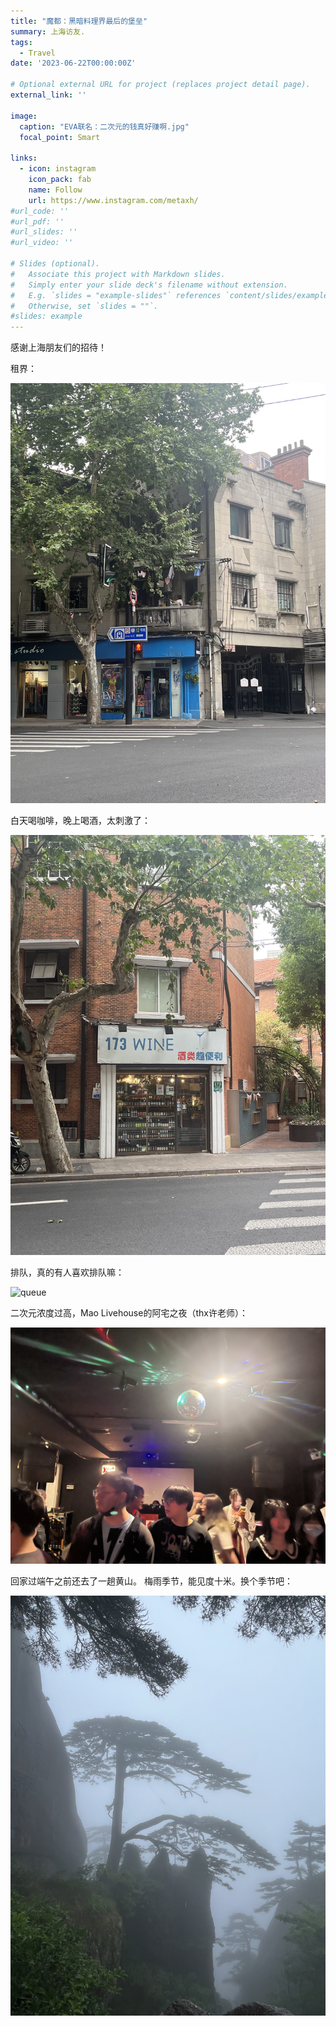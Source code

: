 ```yaml
---
title: "魔都：黑暗料理界最后的堡垒"
summary: 上海访友.
tags:
  - Travel
date: '2023-06-22T00:00:00Z'

# Optional external URL for project (replaces project detail page).
external_link: ''

image:
  caption: "EVA联名：二次元的钱真好赚啊.jpg"
  focal_point: Smart

links:
  - icon: instagram
    icon_pack: fab
    name: Follow
    url: https://www.instagram.com/metaxh/
#url_code: ''
#url_pdf: ''
#url_slides: ''
#url_video: ''

# Slides (optional).
#   Associate this project with Markdown slides.
#   Simply enter your slide deck's filename without extension.
#   E.g. `slides = "example-slides"` references `content/slides/example-slides.md`.
#   Otherwise, set `slides = ""`.
#slides: example
---
```


感谢上海朋友们的招待！

租界：

![old shanghai](./Shanghai_0.jpg)

白天喝咖啡，晚上喝酒，太刺激了：

![drink](Shanghai_1.jpg)

排队，真的有人喜欢排队嘛：

![queue](Shanghai_2.jpg)

二次元浓度过高，Mao Livehouse的阿宅之夜（thx许老师）：

![maolivehouse](Shanghai_3.jpg)

回家过端午之前还去了一趟黄山。
梅雨季节，能见度十米。换个季节吧：

![yingkesong](Huangshan.jpg)
